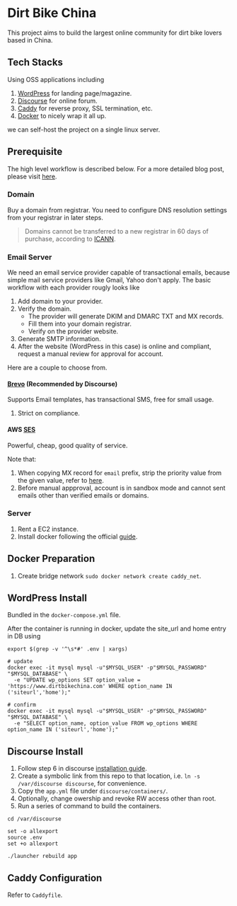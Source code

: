 # Dirt Bike China

This project aims to build the largest online community for dirt bike lovers based in China.

## Tech Stacks

Using OSS applications including

1. [WordPress](https://wordpress.org/) for landing page/magazine.
2. [Discourse](https://www.discourse.org/) for online forum.
3. [Caddy](https://caddyserver.com/) for reverse proxy, SSL termination, etc.
4. [Docker](https://www.docker.com/) to nicely wrap it all up.

we can self-host the project on a single linux server.

## Prerequisite

The high level workflow is described below. For a more detailed blog post, please visit [here]().

### Domain

Buy a domain from registrar. You need to configure DNS resolution settings from your registrar in later steps.

> Domains cannot be transferred to a new registrar in 60 days of purchase, according to [ICANN](https://www.icann.org/resources/pages/name-holder-faqs-2017-10-10-en).

### Email Server

We need an email service provider capable of transactional emails, because simple mail service providers like Gmail, Yahoo don't apply. The basic workflow with each provider rougly looks like

1. Add domain to your provider.
2. Verify the domain.
    - The provider will generate DKIM and DMARC TXT and MX records.
    - Fill them into your domain registrar.
    - Verify on the provider website.
3. Generate SMTP information.
4. After the website (WordPress in this case) is online and compliant, request a manual review for approval for account.

Here are a couple to choose from.

#### [Brevo](https://www.brevo.com/) (Recommended by Discourse)

Supports Email templates, has transactional SMS, free for small usage.

1. Strict on compliance.

#### AWS [SES](https://aws.amazon.com/ses/)

Powerful, cheap, good quality of service.

Note that:

1. When copying MX record for `email` prefix, strip the priority value from the given value, refer to [here](https://community.cloudflare.com/t/error-9009-while-entering-mx-record-for-aws-ses/196063/2).
2. Before manual appproval, account is in sandbox mode and cannot sent emails other than verified emails or domains.

### Server

1. Rent a EC2 instance.
2. Install docker following the official [guide](https://docs.docker.com/engine/install/ubuntu/).

## Docker Preparation

1. Create bridge network `sudo docker network create caddy_net`.

## WordPress Install

Bundled in the `docker-compose.yml` file.

After the container is running in docker, update the site_url and home entry in DB using

```shell
export $(grep -v '^\s*#' .env | xargs)

# update
docker exec -it mysql mysql -u"$MYSQL_USER" -p"$MYSQL_PASSWORD" "$MYSQL_DATABASE" \
  -e "UPDATE wp_options SET option_value = 'https://www.dirtbikechina.com' WHERE option_name IN ('siteurl','home');"

# confirm
docker exec -it mysql mysql -u"$MYSQL_USER" -p"$MYSQL_PASSWORD" "$MYSQL_DATABASE" \
  -e "SELECT option_name, option_value FROM wp_options WHERE option_name IN ('siteurl','home');"
```

## Discourse Install

1. Follow step 6 in discourse [installation guide](https://github.com/discourse/discourse/blob/main/docs/INSTALL-cloud.md#6-install-discourse).
2. Create a symbolic link from this repo to that location, i.e. `ln -s /var/discourse discourse`, for convenience.
3. Copy the `app.yml` file under `discourse/containers/`.
4. Optionally, change owership and revoke RW access other than root.
5. Run a series of command to build the containers.

```shell
cd /var/discourse

set -o allexport
source .env
set +o allexport

./launcher rebuild app
```

## Caddy Configuration

Refer to `Caddyfile`.
